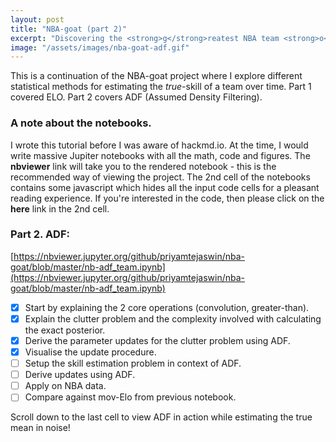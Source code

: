 ```yaml
---
layout: post
title: "NBA-goat (part 2)"
excerpt: "Discovering the <strong>g</strong>reatest NBA team <strong>o</strong>f <strong>a</strong>ll <strong>t</strong>ime using statistics. This is part 2 which covers ADF."
image: "/assets/images/nba-goat-adf.gif"
---
```


This is a continuation of the NBA-goat project where I explore different statistical methods for estimating the *true*-skill of a team over time. Part 1 covered ELO. Part 2 covers ADF (Assumed Density Filtering).

### A note about the notebooks.
I wrote this tutorial before I was aware of hackmd.io. At the time, I would write massive Jupiter notebooks with all the  math, code and figures. The **nbviewer** link will take you to the rendered notebook - this is the recommended way of viewing the project. The 2nd cell of the notebooks contains some javascript which hides all the input code cells for a pleasant reading experience. If you're interested in the code, then please click on the **here** link in the 2nd cell.

### Part 2. ADF:
[https://nbviewer.jupyter.org/github/priyamtejaswin/nba-goat/blob/master/nb-adf_team.ipynb](https://nbviewer.jupyter.org/github/priyamtejaswin/nba-goat/blob/master/nb-adf_team.ipynb)

- [x] Start by explaining the 2 core operations (convolution, greater-than).
- [x] Explain the clutter problem and the complexity involved with calculating the exact posterior.
- [x] Derive the parameter updates for the clutter problem using ADF.
- [x] Visualise the update procedure.
- [ ] Setup the skill estimation problem in context of ADF.
- [ ] Derive updates using ADF.
- [ ] Apply on NBA data.
- [ ] Compare against mov-Elo from previous notebook.

Scroll down to the last cell to view ADF in action while estimating the true mean in noise!